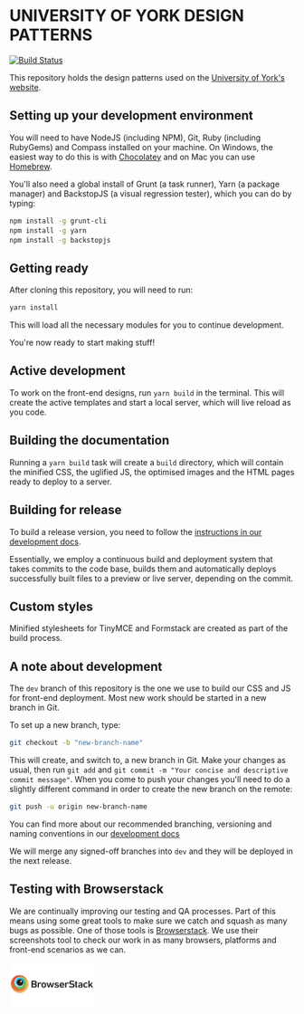 # UNIVERSITY OF YORK DESIGN PATTERNS

[![Build Status](https://semaphoreci.com/api/v1/university-of-york/design-patterns/branches/dev/shields_badge.svg)](https://semaphoreci.com/university-of-york/design-patterns)

This repository holds the design patterns used on the [University of York's website](http://www.york.ac.uk).

## Setting up your development environment

You will need to have NodeJS (including NPM), Git, Ruby (including RubyGems) and Compass installed on your machine. On Windows, the easiest way to do this is with [Chocolatey](https://chocolatey.org/) and on Mac you can use [Homebrew](http://brew.sh/).

You'll also need a global install of Grunt (a task runner), Yarn (a package manager) and BackstopJS (a visual regression tester), which you can do by typing:

```bash
npm install -g grunt-cli
npm install -g yarn
npm install -g backstopjs
```

## Getting ready

After cloning this repository, you will need to run:

```bash
yarn install
```

This will load all the necessary modules for you to continue development.

You're now ready to start making stuff!

## Active development

To work on the front-end designs, run `yarn build` in the terminal. This will create the active templates and start a local server, which will live reload as you code.

## Building the documentation

Running a `yarn build` task will create a `build` directory, which will contain the minified CSS, the uglified JS, the optimised images and the HTML pages ready to deploy to a server.

## Building for release

To build a release version, you need to follow the [instructions in our development docs](https://university-of-york.github.io/guides/release-process/).

Essentially, we employ a continuous build and deployment system that takes commits to the code base, builds them and automatically deploys successfully built files to a preview or live server, depending on the commit. 

## Custom styles

Minified stylesheets for TinyMCE and Formstack are created as part of the build process.

## A note about development

The `dev` branch of this repository is the one we use to build our CSS and JS for front-end deployment. Most new work should be started in a new branch in Git. 

To set up a new branch, type:

```bash
git checkout -b "new-branch-name"
```

This will create, and switch to, a new branch in Git. Make your changes as usual, then run `git add` and `git commit -m "Your concise and descriptive commit message"`. When you come to push your changes you'll need to do a slightly different command in order to create the new branch on the remote:

```bash
git push -u origin new-branch-name
```

You can find more about our recommended branching, versioning and naming conventions in our [development docs](https://university-of-york.github.io/version-control/)

We will merge any signed-off branches into `dev` and they will be deployed in the next release. 

## Testing with Browserstack

We are continually improving our testing and QA processes. Part of this means using some great tools to make sure we catch and squash as many bugs as possible. One of those tools is [Browserstack](https://www.browserstack.com/). We use their screenshots tool to check our work in as many browsers, platforms and front-end scenarios as we can. 

<a href="https://www.browserstack.com/"><img src="/src/media/browserstack-logo-600x315.png" width="150" style="max-width: 150px;" /></a>
